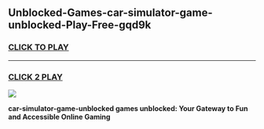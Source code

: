 
## Unblocked-Games-car-simulator-game-unblocked-Play-Free-gqd9k
<h3>
<a href="https://premium76.site?title=car-simulator-game-unblocked&ref=20A">CLICK TO PLAY</a></h3>
<hr>

<h3>
<a href="https://premium76.site?title=car-simulator-game-unblocked&ref=20A">CLICK 2 PLAY</a>
  
</h3>

<a href="https://premium76.site?title=car-simulator-game-unblocked&ref=20A"><img src="https://clearcache.store/games.png"></a>


**car-simulator-game-unblocked games unblocked: Your Gateway to Fun and Accessible Online Gaming**
